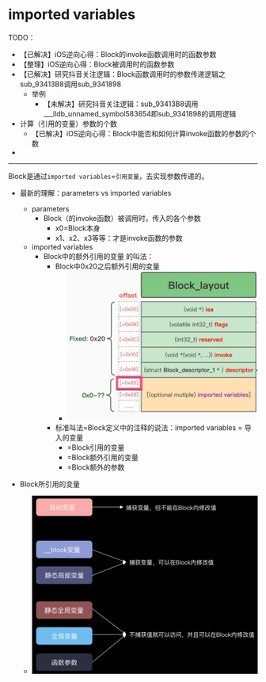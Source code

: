 # imported variables

TODO：

* 【已解决】iOS逆向心得：Block的invoke函数调用时的函数参数
* 【整理】iOS逆向心得：Block被调用时的函数参数
* 【已解决】研究抖音关注逻辑：Block函数调用时的参数传递逻辑之sub_93413B8调用sub_9341898
  * 举例
    * 【未解决】研究抖音关注逻辑：sub_93413B8调用___lldb_unnamed_symbol583654即sub_9341898的调用逻辑
* 计算（引用的变量）参数的个数
  * 【已解决】iOS逆向心得：Block中能否和如何计算invoke函数的参数的个数
* 

---

Block是通过`imported variables`=`引用变量`，去实现参数传递的。

* 最新的理解：parameters vs imported variables
  * parameters
    * Block（的invoke函数）被调用时，传入的各个参数
      * x0=Block本身
      * x1、x2、x3等等：才是invoke函数的参数
  * imported variables
    * Block中的额外引用的变量 的叫法：
      * Block中0x20之后额外引用的变量
        * ![ios_block_0x20](../../assets/img/ios_block_0x20.jpg)
      * 标准叫法=Block定义中的注释的说法：imported variables = 导入的变量
        * =Block引用的变量
        * =Block额外引用的变量
        * =Block额外的参数

* Block所引用的变量
  * ![block_refer_var_types](../../assets/img/block_refer_var_types.png)
